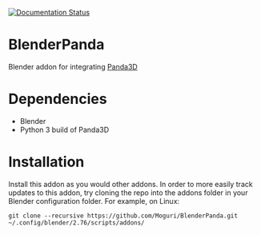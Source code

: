 [![Documentation Status](https://readthedocs.org/projects/blenderpanda/badge/?version=latest)](http://blenderpanda.readthedocs.org/en/latest/?badge=latest)

# BlenderPanda
Blender addon for integrating [Panda3D](http://www.panda3d.org/)

# Dependencies
* Blender
* Python 3 build of Panda3D

# Installation
Install this addon as you would other addons.
In order to more easily track updates to this addon, try cloning the repo into the addons folder in your Blender configuration folder.
For example, on Linux:

```
git clone --recursive https://github.com/Moguri/BlenderPanda.git ~/.config/blender/2.76/scripts/addons/
```
